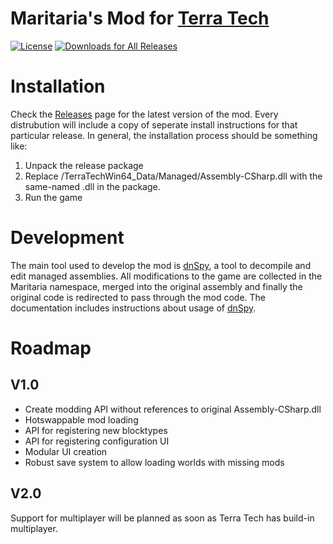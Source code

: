 [License]: https://tldrlegal.com/l/mit/
[Documentation]: https://github.com/maritaria/terratech-mod/doc/
[Issues]: https://github.com/maritaria/terratech-mod/issues/
[Releases]: https://github.com/maritaria/terratech-mod/releases/latest/
[Terra Tech]: https://terratechgame.com/
[dnSpy]: https://github.com/0xd4d/dnSpy/

# Maritaria's Mod for [Terra Tech]
[![License](http://img.shields.io/badge/license-MIT-blue.svg?style=flat)][License]
[![Downloads for All Releases](https://img.shields.io/github/downloads/maritaria/terratech-mod/total.svg)][Releases]

# Installation
Check the [Releases] page for the latest version of the mod. Every distrubution will include a copy of seperate install instructions for that particular release. In general, the installation process should be something like:

1. Unpack the release package
2. Replace /TerraTechWin64_Data/Managed/Assembly-CSharp.dll with the same-named .dll in the package.
3. Run the game

# Development
The main tool used to develop the mod is [dnSpy], a tool to decompile and edit managed assemblies. All modifications to the game are collected in the Maritaria namespace, merged into the original assembly and finally the original code is redirected to pass through the mod code. The documentation includes instructions about usage of [dnSpy].

# Roadmap
## V1.0
- Create modding API without references to original Assembly-CSharp.dll
- Hotswappable mod loading
- API for registering new blocktypes
- API for registering configuration UI
- Modular UI creation
- Robust save system to allow loading worlds with missing mods

## V2.0
Support for multiplayer will be planned as soon as Terra Tech has build-in multiplayer.
